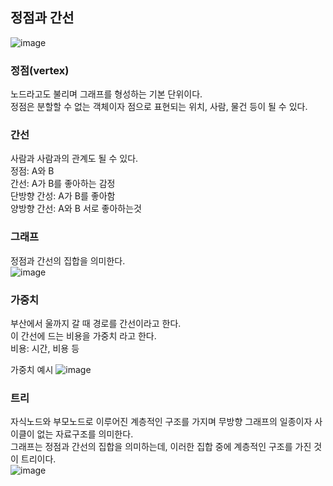 ## 정점과 간선

![image](https://github.com/indextrown/algorithm/assets/69367698/9ac24125-f48b-4f69-a836-2b3a9dc78d4f)
### 정점(vertex)  
노드라고도 불리며 그래프를 형성하는 기본 단위이다.  
정점은 분할할 수 없는 객체이자 점으로 표현되는 위치, 사람, 물건 등이 될 수 있다. 

### 간선
사람과 사람과의 관계도 될 수 있다.  
정점: A와 B   
간선: A가 B를 좋아하는 감정    
단방향 간성: A가 B를 좋아함   
양방향 간선: A와 B 서로 좋아하는것   



### 그래프
정점과 간선의 집합을 의미한다.  
![image](https://github.com/indextrown/algorithm/assets/69367698/cd356c83-09c9-4494-a1b4-ac2c743e1e86)



### 가중치
부산에서 울까지 갈 때 경로를 간선이라고 한다.  
이 간선에 드는 비용을 가중치 라고 한다.   
비용: 시간, 비용 등  
 
가중치 예시
![image](https://github.com/indextrown/algorithm/assets/69367698/df730d21-08ba-4b87-8558-ea633f174123)

### 트리
자식노드와 부모노드로 이루어진 계층적인 구조를 가지며 무방향 그래프의 일종이자 사이클이 없는 자료구조를 의미한다.  
그래프는 정점과 간선의 집합을 의미하는데, 이러한 집합 중에 계층적인 구조를 가진 것이 트리이다.  
![image](https://github.com/indextrown/algorithm/assets/69367698/5fffc5bf-9597-4492-b473-107776a3feca)

